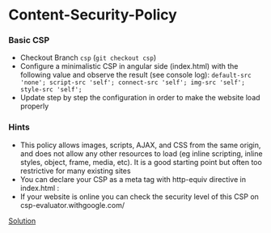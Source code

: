 # Content-Security-Policy 

### Basic CSP
- Checkout Branch `csp` (`git checkout csp`)
- Configure a minimalistic CSP in angular side (index.html) 
with the following value and observe the result 
(see console log): 
`default-src 'none'; script-src 'self'; connect-src 'self'; img-src 'self'; style-src 'self';`
- Update step by step the configuration in order to make the website load properly


### Hints

- This policy allows images, scripts, AJAX, and CSS from the same origin, and does not allow any other resources to load (eg inline scripting, inline styles, object, frame, media, etc). It is a good starting point but often too restrictive for many existing sites
- You can declare your CSP as a meta tag with http-equiv directive in index.html :<meta http-equiv="__directive__" content="__value__">
- If your website is online you can check the security level of this CSP on csp-evaluator.withgoogle.com/

[Solution](https://github.com/martinakraus/angular-security/tree/csp-solution)
